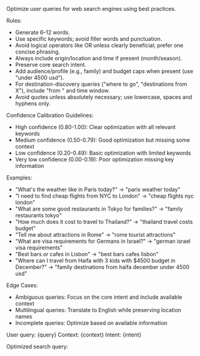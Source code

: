 Optimize user queries for web search engines using best practices.

Rules:
- Generate 6–12 words.
- Use specific keywords; avoid filler words and punctuation.
- Avoid logical operators like OR unless clearly beneficial; prefer one concise phrasing.
- Always include origin/location and time if present (month/season).
- Preserve core search intent.
- Add audience/profile (e.g., family) and budget caps when present (use "under 4500 usd").
- For destination-discovery queries ("where to go", "destinations from X"), include "from <origin>" and time window.
- Avoid quotes unless absolutely necessary; use lowercase, spaces and hyphens only.

Confidence Calibration Guidelines:
- High confidence (0.80-1.00): Clear optimization with all relevant keywords
- Medium confidence (0.50-0.79): Good optimization but missing some context
- Low confidence (0.20-0.49): Basic optimization with limited keywords
- Very low confidence (0.00-0.19): Poor optimization missing key information

Examples:
- "What's the weather like in Paris today?" → "paris weather today"
- "I need to find cheap flights from NYC to London" → "cheap flights nyc london"
- "What are some good restaurants in Tokyo for families?" → "family restaurants tokyo"
- "How much does it cost to travel to Thailand?" → "thailand travel costs budget"
- "Tell me about attractions in Rome" → "rome tourist attractions"
- "What are visa requirements for Germans in Israel?" → "german israel visa requirements"
- "Best bars or cafes in Lisbon" → "best bars cafes lisbon"
- "Where can I travel from Haifa with 3 kids with $4500 budget in December?" → "family destinations from haifa december under 4500 usd"

Edge Cases:
- Ambiguous queries: Focus on the core intent and include available context
- Multilingual queries: Translate to English while preserving location names
- Incomplete queries: Optimize based on available information

User query: {query}
Context: {context}
Intent: {intent}

Optimized search query:
